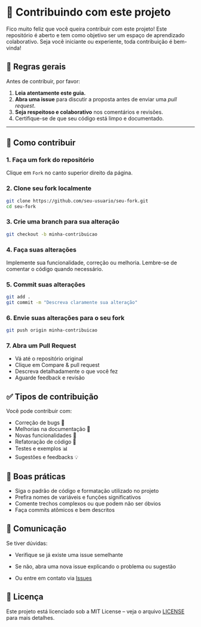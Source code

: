 # 🤝 Contribuindo com este projeto

Fico muito feliz que você queira contribuir com este projeto! Este repositório é aberto e tem como objetivo ser um espaço de aprendizado colaborativo. Seja você iniciante ou experiente, toda contribuição é bem-vinda!

## 📌 Regras gerais

Antes de contribuir, por favor:

1. **Leia atentamente este guia.**
2. **Abra uma issue** para discutir a proposta antes de enviar uma *pull request*.
3. **Seja respeitoso e colaborativo** nos comentários e revisões.
4. Certifique-se de que seu código está limpo e documentado.

---

## 🧰 Como contribuir

### 1. Faça um fork do repositório

Clique em `Fork` no canto superior direito da página.

### 2. Clone seu fork localmente

```bash
git clone https://github.com/seu-usuario/seu-fork.git
cd seu-fork
```

### 3. Crie uma branch para sua alteração

```bash
git checkout -b minha-contribuicao
```

### 4. Faça suas alterações

Implemente sua funcionalidade, correção ou melhoria. Lembre-se de comentar o código quando necessário.

### 5. Commit suas alterações

```bash
git add .
git commit -m "Descreva claramente sua alteração"
```

### 6. Envie suas alterações para o seu fork

```bash
git push origin minha-contribuicao
```

### 7. Abra um Pull Request

* Vá até o repositório original
* Clique em Compare & pull request
* Descreva detalhadamente o que você fez
* Aguarde feedback e revisão

## ✅ Tipos de contribuição

Você pode contribuir com:

* Correção de bugs 🐛
* Melhorias na documentação 📖
* Novas funcionalidades 🚀
* Refatoração de código 🔨
* Testes e exemplos 📊
* Sugestões e feedbacks 💡

## 🧪 Boas práticas

* Siga o padrão de código e formatação utilizado no projeto
* Prefira nomes de variáveis e funções significativos
* Comente trechos complexos ou que podem não ser óbvios
* Faça commits atômicos e bem descritos

## 💬 Comunicação

Se tiver dúvidas:

* Verifique se já existe uma issue semelhante

* Se não, abra uma nova issue explicando o problema ou sugestão

* Ou entre em contato via [Issues](https://github.com/bruna-sousa-dev/fullstack-authentication-web-app-with-database/issues)

## 📜 Licença

Este projeto está licenciado sob a MIT License – veja o arquivo [LICENSE](/LICENSE) para mais detalhes.


